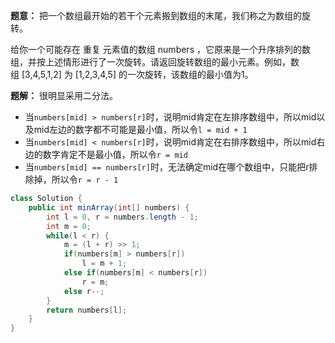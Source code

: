 **题意：** 把一个数组最开始的若干个元素搬到数组的末尾，我们称之为数组的旋转。

给你一个可能存在 重复 元素值的数组 numbers ，它原来是一个升序排列的数组，并按上述情形进行了一次旋转。请返回旋转数组的最小元素。例如，数组 [3,4,5,1,2] 为 [1,2,3,4,5] 的一次旋转，该数组的最小值为1。  


**题解：** 很明显采用二分法。

* 当`numbers[mid] > numbers[r]`时，说明mid肯定在左排序数组中，所以mid以及mid左边的数字都不可能是最小值，所以令`l = mid + 1`
* 当`numbers[mid] < numbers[r]`时，说明mid肯定在右排序数组中，所以mid右边的数字肯定不是最小值，所以令`r = mid`
* 当`numbers[mid] == numbers[r]`时，无法确定mid在哪个数组中，只能把r排除掉，所以令`r = r - 1`


```java
class Solution {
    public int minArray(int[] numbers) {
        int l = 0, r = numbers.length - 1;
        int m = 0;
        while(l < r) {
            m = (l + r) >> 1;
            if(numbers[m] > numbers[r])
                l = m + 1;
            else if(numbers[m] < numbers[r])
                r = m;
            else r--;
        }
        return numbers[l];
    }
}
```